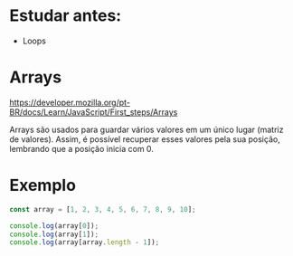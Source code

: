 # Estudar antes:

- Loops

# Arrays

https://developer.mozilla.org/pt-BR/docs/Learn/JavaScript/First_steps/Arrays

Arrays são usados para guardar vários valores em um único lugar (matriz de valores). Assim, é possível recuperar esses valores pela sua posição, lembrando que a posição inicia com 0.

# Exemplo

```js
const array = [1, 2, 3, 4, 5, 6, 7, 8, 9, 10];

console.log(array[0]);
console.log(array[1]);
console.log(array[array.length - 1]);
```